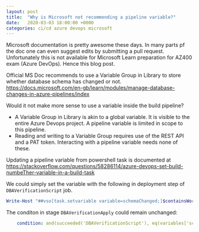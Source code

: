 ```yaml
---
layout: post
title:  "Why is Microsoft not recommending a pipeline variable?"
date:   2020-03-03 18:00:00 +0000
categories: ci/cd azure devops microsoft
---
```


Microsoft documentation is pretty awesome these days. In many parts pf the doc one can even suggest edits by submitting a pull request. Unfortunately this is not available for Microsoft Learn preparation for AZ400 exam (Azure DevOps). Hence this blog post. 

Official MS Doc recommends to use a Variable Group in Library to store whether database schema has changed or not.
https://docs.microsoft.com/en-gb/learn/modules/manage-database-changes-in-azure-pipelines/index

Would it not make more sense to use a variable inside the build pipeline? 
* A Variable Group in Library is akin to a global variable. It is visible to the entire Azure Devops project. A pipeline variable is limited in scope to this pipeline. 
* Reading and writing to a Variable Group requires use of the REST API and a PAT token. Interacting with a pipeline variable needs none of these. 

Updating a pipeline variable from powershell task is documented at https://stackoverflow.com/questions/58286114/azure-devops-set-build-numbeTher-variable-in-a-build-task


We could simply set the variable with the following in deployment step of `DBAVerificationScript` job.
~~~powershell
Write-Host "##vso[task.setvariable variable=schemaChanged;]$containsWord"
~~~

The conditon in stage `DBAVerificationApply` could remain unchanged:
~~~yaml
    condition: and(succeeded('DBAVerificationScript'), eq(variables['schemaChanged'], True))
~~~

